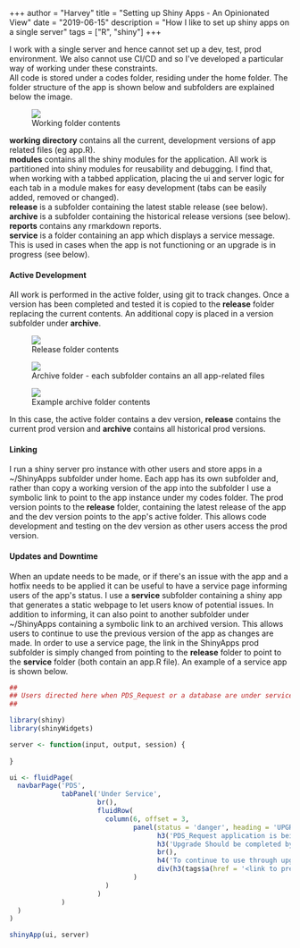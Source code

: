 +++
author = "Harvey"
title = "Setting up Shiny Apps - An Opinionated View"
date = "2019-06-15"
description = "How I like to set up shiny apps on a single server"
tags = ["R", "shiny"]
+++


I work with a single server and hence cannot set up a dev, test, prod environment.  We also cannot use CI/CD and so I've developed a particular way of working under these constraints.  
All code is stored under a codes folder, residing under the home folder.  The folder structure of the app is shown below and subfolders are explained below the image.

<figure>
	<img src="/images/post-images/2019-06-15-app_setup/folders_01.png">
	<figcaption>Working folder contents</figcaption>
</figure>

**working directory** contains all the current, development versions of app related files (eg app.R).  
**modules** contains all the shiny modules for the application.  All work is partitioned into shiny modules for reusability and debugging.  I find that, when working with a tabbed application, placing the ui and server logic for each tab in a module makes for easy development (tabs can be easily added, removed or changed).  
**release** is a subfolder containing the latest stable release (see below).  
**archive** is a subfolder containing the historical release versions (see below).  
**reports** contains any rmarkdown reports.  
**service** is a folder containing an app which displays a service message.  This is used in cases when the app is not functioning or an upgrade is in progress (see below).  

#### Active Development

All work is performed in the active folder, using git to track changes.  Once a version has been completed and tested it is copied to the **release** folder replacing the current contents.  An additional copy is placed in a version subfolder under **archive**.  

<figure>
	<img src="/images/post-images/2019-06-15-app_setup/folders_02.png">
	<figcaption>Release folder contents</figcaption>
</figure>

<figure>
	<img src="/images/post-images/2019-06-15-app_setup/folders_03.png">
	<figcaption>Archive folder - each subfolder contains an all app-related files</figcaption>
</figure>

<figure>
	<img src="/images/post-images/2019-06-15-app_setup/folders_04.png">
	<figcaption>Example archive folder contents</figcaption>
</figure>

In this case, the active folder contains a dev version, **release** contains the current prod version and **archive** contains all historical prod versions.

#### Linking

I run a shiny server pro instance with other users and store apps in a ~/ShinyApps subfolder under home.  Each app has its own subfolder and, rather than copy a working version of the app into the subfolder I use a symbolic link to point to the app instance under my codes folder.  The prod version points to the **release** folder, containing the latest release of the app and the dev version points to the app's active folder.  This allows code development and testing on the dev version as other users access the prod version.

#### Updates and Downtime

When an update needs to be made, or if there's an issue with the app and a hotfix needs to be applied it can be useful to have a service page informing users of the app's status.  I use a **service** subfolder containing a shiny app that generates a static webpage to let users know of potential issues.  In addition to informing, it can also point to another subfolder under ~/ShinyApps containing a symbolic link to an archived version.  This allows users to continue to use the previous version of the app as changes are made.  In order to use a service page, the link in the ShinyApps prod subfolder is simply changed from pointing to the **release** folder to point to the **service** folder (both contain an app.R file).  An example of a service app is shown below.

```r
## 
## Users directed here when PDS_Request or a database are under service
##

library(shiny)
library(shinyWidgets)

server <- function(input, output, session) {
  
}

ui <- fluidPage(
  navbarPage('PDS',
             tabPanel('Under Service',
                      br(),
                      fluidRow(
                        column(6, offset = 3,
                               panel(status = 'danger', heading = 'UPGRADE',
                                     h3('PDS_Request application is being upgraded (4/15/2019)', style = 'text-align: center;'),
                                     h3('Upgrade Should be completed by 14:45 pm', style = 'text-align: center;'),
                                     br(),
                                     h4('To continue to use through upgrade please connect through:', style = 'text-align: center;'),
                                     div(h3(tags$a(href = '<link to previous version>', 'this link'), style = 'text-align: center;'))
                               )
                        )
                      )
             )
  )
)

shinyApp(ui, server)
```